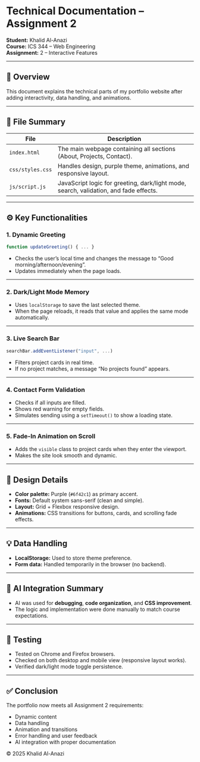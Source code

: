 # Technical Documentation – Assignment 2

**Student:** Khalid Al-Anazi  
**Course:** ICS 344 – Web Engineering  
**Assignment:** 2 – Interactive Features  

---

## 🧩 Overview
This document explains the technical parts of my portfolio website after adding interactivity, data handling, and animations.

---

## 📁 File Summary
| File | Description |
|------|--------------|
| `index.html` | The main webpage containing all sections (About, Projects, Contact). |
| `css/styles.css` | Handles design, purple theme, animations, and responsive layout. |
| `js/script.js` | JavaScript logic for greeting, dark/light mode, search, validation, and fade effects. |

---

## ⚙️ Key Functionalities

### 1. Dynamic Greeting
```js
function updateGreeting() { ... }
```
- Checks the user’s local time and changes the message to “Good morning/afternoon/evening”.
- Updates immediately when the page loads.

---

### 2. Dark/Light Mode Memory
- Uses `localStorage` to save the last selected theme.  
- When the page reloads, it reads that value and applies the same mode automatically.

---

### 3. Live Search Bar
```js
searchBar.addEventListener("input", ...)
```
- Filters project cards in real time.  
- If no project matches, a message “No projects found” appears.

---

### 4. Contact Form Validation
- Checks if all inputs are filled.  
- Shows red warning for empty fields.  
- Simulates sending using a `setTimeout()` to show a loading state.

---

### 5. Fade-In Animation on Scroll
- Adds the `visible` class to project cards when they enter the viewport.  
- Makes the site look smooth and dynamic.

---

## 🎨 Design Details
- **Color palette:** Purple (`#6f42c1`) as primary accent.
- **Fonts:** Default system sans-serif (clean and simple).
- **Layout:** Grid + Flexbox responsive design.
- **Animations:** CSS transitions for buttons, cards, and scrolling fade effects.

---

## 💡 Data Handling
- **LocalStorage:** Used to store theme preference.  
- **Form data:** Handled temporarily in the browser (no backend).

---

## 🧠 AI Integration Summary
- AI was used for **debugging**, **code organization**, and **CSS improvement**.
- The logic and implementation were done manually to match course expectations.

---

## 🧾 Testing
- Tested on Chrome and Firefox browsers.
- Checked on both desktop and mobile view (responsive layout works).
- Verified dark/light mode toggle persistence.

---

## ✅ Conclusion
The portfolio now meets all Assignment 2 requirements:
- Dynamic content  
- Data handling  
- Animation and transitions  
- Error handling and user feedback  
- AI integration with proper documentation  

© 2025 Khalid Al-Anazi

